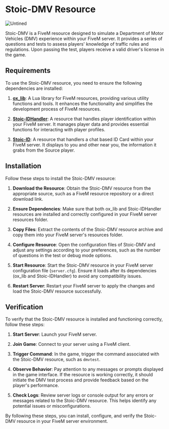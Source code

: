 # Stoic-DMV Resource

![Untined](https://cdn.discordapp.com/attachments/1220253106365792276/1220253106676432926/20240320_191532_0000.png?ex=660e4443&is=65fbcf43&hm=bf540f3ca155e49c4232bf1b565472d64cac73df40935fc45a47ae91eda4dd5e&)


Stoic-DMV is a FiveM resource designed to simulate a Department of Motor Vehicles (DMV) experience within your FiveM server. It provides a series of questions and tests to assess players' knowledge of traffic rules and regulations. Upon passing the test, players receive a valid driver's license in the game.

## Requirements
To use the Stoic-DMV resource, you need to ensure the following dependencies are installed:

1. [**ox_lib**](https://github.com/overextended/ox_lib): A Lua library for FiveM resources, providing various utility functions and tools. It enhances the functionality and simplifies the development process of FiveM resources.
   
2. [**Stoic-IDHandler**](https://github.com/TheStoicBear/Stoic-IDHandler): A resource that handles player identification within your FiveM server. It manages player data and provides essential functions for interacting with player profiles.

3. [**Stoic-ID**](https://github.com/TheStoicBear/Stoic-ID): A resource that handlers a chat based ID Card within your FiveM server. It displays to you and other near you, the information it grabs from the Source player.

## Installation
Follow these steps to install the Stoic-DMV resource:

1. **Download the Resource**: Obtain the Stoic-DMV resource from the appropriate source, such as a FiveM resource repository or a direct download link.

2. **Ensure Dependencies**: Make sure that both ox_lib and Stoic-IDHandler resources are installed and correctly configured in your FiveM server resources folder.

3. **Copy Files**: Extract the contents of the Stoic-DMV resource archive and copy them into your FiveM server's resources folder.

4. **Configure Resource**: Open the configuration files of Stoic-DMV and adjust any settings according to your preferences, such as the number of questions in the test or debug mode options.

5. **Start Resource**: Start the Stoic-DMV resource in your FiveM server configuration file (`server.cfg`). Ensure it loads after its dependencies (ox_lib and Stoic-IDHandler) to avoid any compatibility issues.

6. **Restart Server**: Restart your FiveM server to apply the changes and load the Stoic-DMV resource successfully.

## Verification
To verify that the Stoic-DMV resource is installed and functioning correctly, follow these steps:

1. **Start Server**: Launch your FiveM server.

2. **Join Game**: Connect to your server using a FiveM client.

3. **Trigger Command**: In the game, trigger the command associated with the Stoic-DMV resource, such as `dmvtest`.

4. **Observe Behavior**: Pay attention to any messages or prompts displayed in the game interface. If the resource is working correctly, it should initiate the DMV test process and provide feedback based on the player's performance.

5. **Check Logs**: Review server logs or console output for any errors or messages related to the Stoic-DMV resource. This helps identify any potential issues or misconfigurations.
   
By following these steps, you can install, configure, and verify the Stoic-DMV resource in your FiveM server environment.
